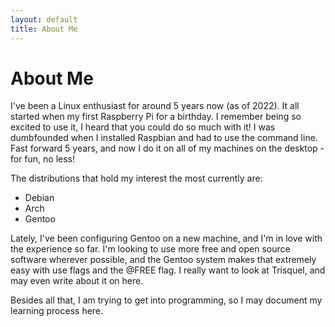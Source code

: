 ```yaml
---
layout: default
title: About Me
---
```

# About Me
I've been a Linux enthusiast for around 5 years now (as of 2022). It all started when my first Raspberry Pi for a birthday. I remember being so excited to use it, I heard that you could do so much with it! I was dumbfounded when I installed Raspbian and had to use the command line. Fast forward 5 years, and now I do it on all of my machines on the desktop - for fun, no less!

The distributions that hold my interest the most currently are:

- Debian
- Arch
- Gentoo

Lately, I've been configuring Gentoo on a new machine, and I'm in love with the experience so far. I'm looking to use more free and open source software wherever possible, and the Gentoo system makes that extremely easy with use flags and the @FREE flag. I really want to look at Trisquel, and may even write about it on here. 

Besides all that, I am trying to get into programming, so I may document my learning process here.
